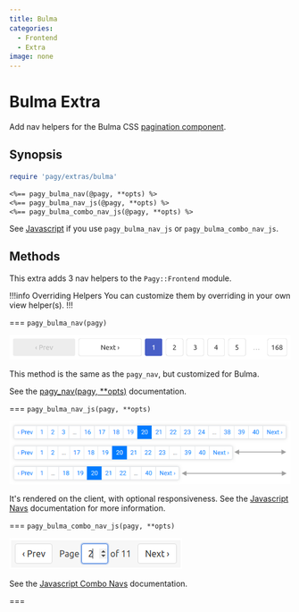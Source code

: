 ```yaml
---
title: Bulma
categories:
  - Frontend
  - Extra
image: none
---
```


# Bulma Extra

Add nav helpers for the Bulma CSS [pagination component](https://bulma.io/documentation/components/pagination).

## Synopsis

```ruby pagy.rb (initializer)
require 'pagy/extras/bulma'
```

```erb View (helpers)
<%== pagy_bulma_nav(@pagy, **opts) %>
<%== pagy_bulma_nav_js(@pagy, **opts) %>
<%== pagy_bulma_combo_nav_js(@pagy, **opts) %>
```

See [Javascript](/docs/api/frontend/support/javascript.md) if you use `pagy_bulma_nav_js` or `pagy_bulma_combo_nav_js`.

## Methods

This extra adds 3 nav helpers to the `Pagy::Frontend` module.

!!!info Overriding Helpers
You can customize them by overriding in your own view helper(s).
!!!

=== `pagy_bulma_nav(pagy)`

![bulma_nav - medium view size](/docs/assets/images/bulma_nav_medium.png)

This method is the same as the `pagy_nav`, but customized for Bulma.

See the [pagy_nav(pagy, **opts)](/docs/api/frontend.md#pagy-nav-pagy-opts) documentation.

=== `pagy_bulma_nav_js(pagy, **opts)`

![Warning: Bootstrap style shown above as a representative example - the responsive `pagy_bulma_nav_js` looks like the `pagy_bulma_nav` helper.](/docs/assets/images/bootstrap_nav_js.png)

It's rendered on the client, with optional responsiveness. See the [Javascript Navs](/docs/api/frontend/support/javascript/navs.md) documentation
for more information.

=== `pagy_bulma_combo_nav_js(pagy, **opts)`

![bulma_combo_nav_js](/docs/assets/images/bulma_combo_nav_js.png)

See the [Javascript Combo Navs](/docs/api/frontend/support/javascript/combo-navs.md) documentation.

===
